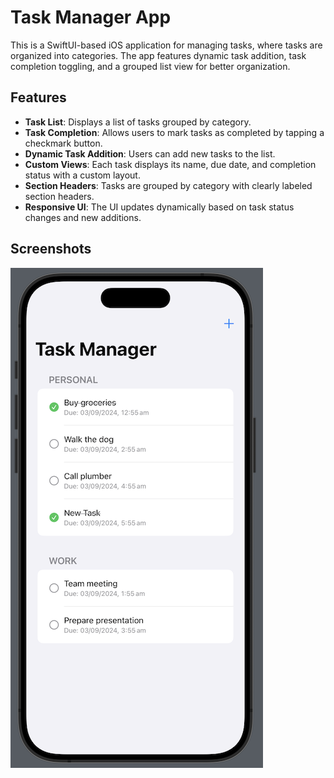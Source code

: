# Task Manager App

This is a SwiftUI-based iOS application for managing tasks, where tasks are organized into categories. The app features dynamic task addition, task completion toggling, and a grouped list view for better organization.

## Features

- **Task List**: Displays a list of tasks grouped by category.
- **Task Completion**: Allows users to mark tasks as completed by tapping a checkmark button.
- **Dynamic Task Addition**: Users can add new tasks to the list.
- **Custom Views**: Each task displays its name, due date, and completion status with a custom layout.
- **Section Headers**: Tasks are grouped by category with clearly labeled section headers.
- **Responsive UI**: The UI updates dynamically based on task status changes and new additions.

## Screenshots

![](https://github.com/ArunaUd92/code-examples/blob/develop/Grouped%20Task%20List/Screenshot_01.png)

